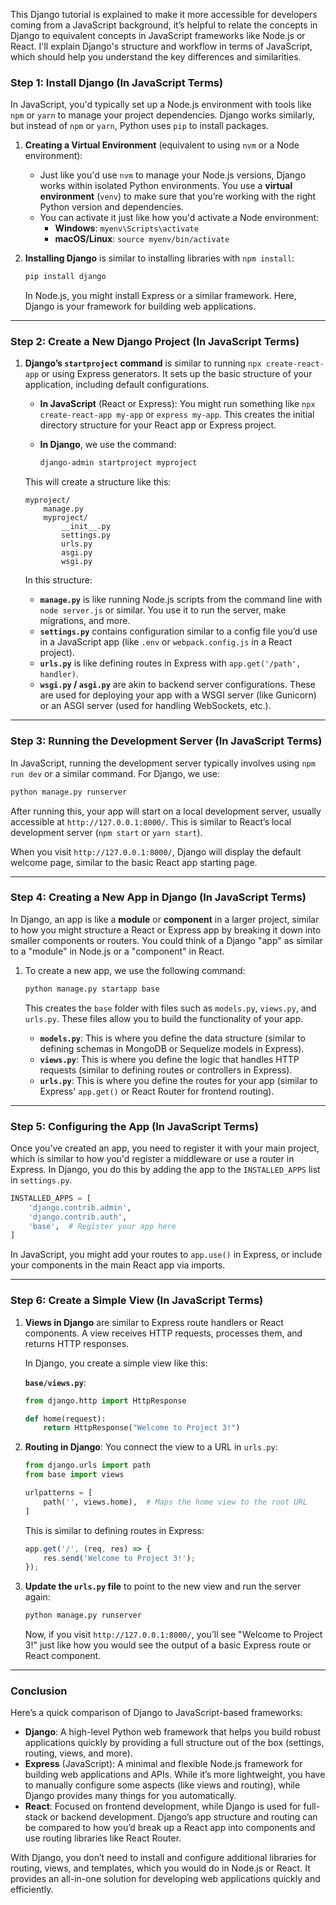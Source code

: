 This Django tutorial is explained to make it more accessible for developers coming from a JavaScript background, it’s helpful to relate the concepts in Django to equivalent concepts in JavaScript frameworks like Node.js or React. I'll explain Django's structure and workflow in terms of JavaScript, which should help you understand the key differences and similarities.

### **Step 1: Install Django (In JavaScript Terms)**

In JavaScript, you'd typically set up a Node.js environment with tools like `npm` or `yarn` to manage your project dependencies. Django works similarly, but instead of `npm` or `yarn`, Python uses `pip` to install packages.

1.  **Creating a Virtual Environment** (equivalent to using `nvm` or a Node environment):
    
    -   Just like you'd use `nvm` to manage your Node.js versions, Django works within isolated Python environments. You use a **virtual environment** (`venv`) to make sure that you’re working with the right Python version and dependencies.
    -   You can activate it just like how you'd activate a Node environment:
        -   **Windows**: `myenv\Scripts\activate`
        -   **macOS/Linux**: `source myenv/bin/activate`
2.  **Installing Django** is similar to installing libraries with `npm install`:
    
    ```bash
    pip install django
    
    ```
    
    In Node.js, you might install Express or a similar framework. Here, Django is your framework for building web applications.
    

----------

### **Step 2: Create a New Django Project (In JavaScript Terms)**

1.  **Django’s `startproject` command** is similar to running `npx create-react-app` or using Express generators. It sets up the basic structure of your application, including default configurations.
    
    -   **In JavaScript** (React or Express): You might run something like `npx create-react-app my-app` or `express my-app`. This creates the initial directory structure for your React app or Express project.
        
    -   **In Django**, we use the command:
        
        ```bash
        django-admin startproject myproject
        
        ```
        
    
    This will create a structure like this:
    
    ```
    myproject/
        manage.py
        myproject/
            __init__.py
            settings.py
            urls.py
            asgi.py
            wsgi.py
    
    ```
    
    In this structure:
    
    -   **`manage.py`** is like running Node.js scripts from the command line with `node server.js` or similar. You use it to run the server, make migrations, and more.
    -   **`settings.py`** contains configuration similar to a config file you’d use in a JavaScript app (like `.env` or `webpack.config.js` in a React project).
    -   **`urls.py`** is like defining routes in Express with `app.get('/path', handler)`.
    -   **`wsgi.py` / `asgi.py`** are akin to backend server configurations. These are used for deploying your app with a WSGI server (like Gunicorn) or an ASGI server (used for handling WebSockets, etc.).

----------

### **Step 3: Running the Development Server (In JavaScript Terms)**

In JavaScript, running the development server typically involves using `npm run dev` or a similar command. For Django, we use:

```bash
python manage.py runserver

```

After running this, your app will start on a local development server, usually accessible at `http://127.0.0.1:8000/`. This is similar to React’s local development server (`npm start` or `yarn start`).

When you visit `http://127.0.0.1:8000/`, Django will display the default welcome page, similar to the basic React app starting page.

----------

### **Step 4: Creating a New App in Django (In JavaScript Terms)**

In Django, an app is like a **module** or **component** in a larger project, similar to how you might structure a React or Express app by breaking it down into smaller components or routers. You could think of a Django "app" as similar to a "module" in Node.js or a "component" in React.

1.  To create a new app, we use the following command:
    
    ```bash
    python manage.py startapp base
    
    ```
    
    This creates the `base` folder with files such as `models.py`, `views.py`, and `urls.py`. These files allow you to build the functionality of your app.
    
    -   **`models.py`**: This is where you define the data structure (similar to defining schemas in MongoDB or Sequelize models in Express).
    -   **`views.py`**: This is where you define the logic that handles HTTP requests (similar to defining routes or controllers in Express).
    -   **`urls.py`**: This is where you define the routes for your app (similar to Express' `app.get()` or React Router for frontend routing).

----------

### **Step 5: Configuring the App (In JavaScript Terms)**

Once you’ve created an app, you need to register it with your main project, which is similar to how you'd register a middleware or use a router in Express. In Django, you do this by adding the app to the `INSTALLED_APPS` list in `settings.py`.

```python
INSTALLED_APPS = [
    'django.contrib.admin',
    'django.contrib.auth',
    'base',  # Register your app here
]

```

In JavaScript, you might add your routes to `app.use()` in Express, or include your components in the main React app via imports.

----------

### **Step 6: Create a Simple View (In JavaScript Terms)**

1.  **Views in Django** are similar to Express route handlers or React components. A view receives HTTP requests, processes them, and returns HTTP responses.
    
    In Django, you create a simple view like this:
    
    **`base/views.py`**:
    
    ```python
    from django.http import HttpResponse
    
    def home(request):
        return HttpResponse("Welcome to Project 3!")
    
    ```
    
2.  **Routing in Django**: You connect the view to a URL in `urls.py`:
    
    ```python
    from django.urls import path
    from base import views
    
    urlpatterns = [
        path('', views.home),  # Maps the home view to the root URL
    ]
    
    ```
    
    This is similar to defining routes in Express:
    
    ```javascript
    app.get('/', (req, res) => {
        res.send('Welcome to Project 3!');
    });
    
    ```
    
3.  **Update the `urls.py` file** to point to the new view and run the server again:
    
    ```bash
    python manage.py runserver
    
    ```
    
    Now, if you visit `http://127.0.0.1:8000/`, you’ll see "Welcome to Project 3!" just like how you would see the output of a basic Express route or React component.
    

----------

### **Conclusion**

Here’s a quick comparison of Django to JavaScript-based frameworks:

-   **Django**: A high-level Python web framework that helps you build robust applications quickly by providing a full structure out of the box (settings, routing, views, and more).
-   **Express** (JavaScript): A minimal and flexible Node.js framework for building web applications and APIs. While it’s more lightweight, you have to manually configure some aspects (like views and routing), while Django provides many things for you automatically.
-   **React**: Focused on frontend development, while Django is used for full-stack or backend development. Django’s app structure and routing can be compared to how you’d break up a React app into components and use routing libraries like React Router.

With Django, you don’t need to install and configure additional libraries for routing, views, and templates, which you would do in Node.js or React. It provides an all-in-one solution for developing web applications quickly and efficiently.

